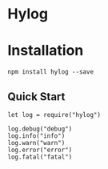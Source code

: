# Hylog

# Installation

```
npm install hylog --save
```



## Quick Start

```
let log = require("hylog")

log.debug("debug")
log.info("info")
log.warn("warn")
log.error("error")
log.fatal("fatal")
```

